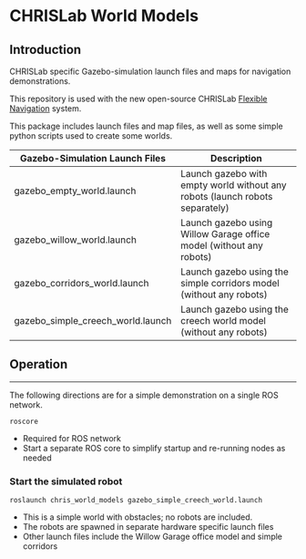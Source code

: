 CHRISLab World Models
================================

## Introduction

CHRISLab specific Gazebo-simulation launch files and maps for navigation demonstrations.

This repository is used with the new open-source CHRISLab [Flexible Navigation] system.

This package includes launch files and map files, as well as some simple python scripts used to create some worlds.

| Gazebo-Simulation Launch Files | Description |
|-------------|-------------|
|gazebo_empty_world.launch | Launch gazebo with empty world without any robots (launch robots separately)|
|gazebo_willow_world.launch| Launch gazebo using Willow Garage office model (without any robots) |
|gazebo_corridors_world.launch| Launch gazebo using the simple corridors model (without any robots)|
|gazebo_simple_creech_world.launch| Launch gazebo using the creech world model (without any robots)|


## Operation
---------

The following directions are for a simple demonstration on a single ROS network.

`roscore`
 * Required for ROS network
 * Start a separate ROS core to simplify startup and re-running nodes as needed


### Start the simulated robot


 `roslaunch chris_world_models gazebo_simple_creech_world.launch`
 * This is a simple world with obstacles; no robots are included.
 * The robots are spawned in separate hardware specific launch files
 * Other launch files include the Willow Garage office model and simple corridors

[ROS]: http://www.ros.org
[Flexible Navigation]: https://github.com/CNURobotics/flexible_navigation
